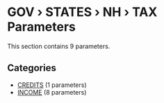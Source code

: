 # GOV › STATES › NH › TAX Parameters

This section contains 9 parameters.

## Categories

- [CREDITS](credits/index.md) (1 parameters)
- [INCOME](income/index.md) (8 parameters)
